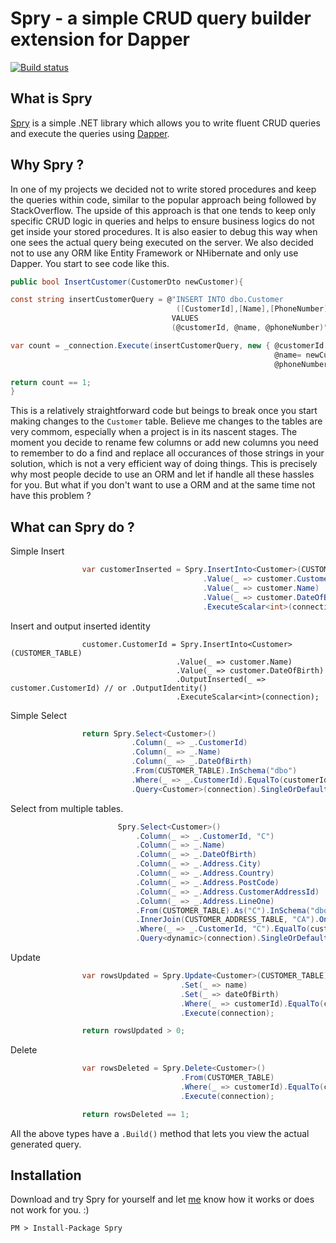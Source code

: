 Spry - a simple CRUD query builder extension for Dapper
=======================================================

[![Build status](https://dev.azure.com/vigneshmsft/Spry/_apis/build/status/Spry-CI)](https://dev.azure.com/vigneshmsft/Spry/_build/latest?definitionId=3)

What is Spry
------------
[Spry](https://www.nuget.org/packages/Spry) is a simple .NET library which allows you to write fluent CRUD queries 
and execute the queries using [Dapper](https://github.com/StackExchange/dapper-dot-net).

Why Spry ?
----------
In one of my projects we decided not to write stored procedures
and keep the queries within code, similar to the popular approach being followed by StackOverflow.
The upside of this approach is that one tends to keep only specific CRUD logic in queries and 
helps to ensure business logics do not get inside your stored procedures.
It is also easier to debug this way when one sees the actual query being executed on the server.
We also decided not to use any ORM like Entity Framework or NHibernate and only use Dapper.
You start to see code like this.

```csharp
public bool InsertCustomer(CustomerDto newCustomer){

const string insertCustomerQuery = @"INSERT INTO dbo.Customer
                                     ([CustomerId],[Name],[PhoneNumber])
                                    VALUES 
                                    (@customerId, @name, @phoneNumber)";

var count = _connection.Execute(insertCustomerQuery, new { @customerId = newCustomer.CustomerId, 
                                                           @name= newCustomer.Name, 
                                                           @phoneNumber = newCustomer.PhoneNumber});

return count == 1;
}
```

This is a relatively straightforward code but beings to break once you start making changes to the `Customer` table.
Believe me changes to the tables are very commom, especially when a project is in its nascent stages.
The moment you decide to rename few columns  or add new columns you need to remember to do a find and replace all occurances of
those strings in your solution, which is not a very efficient way of doing things.
This is precisely why most people decide to use an ORM and let if handle all these hassles for you.
But what if you don't want to use a ORM and at the same time not have this problem ?

What can Spry do ?
-------------------
Simple Insert
```csharp
                var customerInserted = Spry.InsertInto<Customer>(CUSTOMER_TABLE)
                                           .Value(_ => customer.CustomerId)
                                           .Value(_ => customer.Name)
                                           .Value(_ => customer.DateOfBirth)
                                           .ExecuteScalar<int>(connection) > 0;
```
Insert and output inserted identity
```chsarp
                customer.CustomerId = Spry.InsertInto<Customer>(CUSTOMER_TABLE)
                                     .Value(_ => customer.Name)
                                     .Value(_ => customer.DateOfBirth)
                                     .OutputInserted(_ => customer.CustomerId) // or .OutputIdentity()
                                     .ExecuteScalar<int>(connection);
```                                     
Simple Select
```csharp
                return Spry.Select<Customer>()
                           .Column(_ => _.CustomerId)
                           .Column(_ => _.Name)
                           .Column(_ => _.DateOfBirth)
                           .From(CUSTOMER_TABLE).InSchema("dbo")
                           .Where(_ => _.CustomerId).EqualTo(customerId)
                           .Query<Customer>(connection).SingleOrDefault();
```
Select from multiple tables.
```csharp
                        Spry.Select<Customer>()
                            .Column(_ => _.CustomerId, "C")
                            .Column(_ => _.Name)
                            .Column(_ => _.DateOfBirth)
                            .Column(_ => _.Address.City)
                            .Column(_ => _.Address.Country)
                            .Column(_ => _.Address.PostCode)
                            .Column(_ => _.Address.CustomerAddressId)
                            .Column(_ => _.Address.LineOne)
                            .From(CUSTOMER_TABLE).As("C").InSchema("dbo")
                            .InnerJoin(CUSTOMER_ADDRESS_TABLE, "CA").On("CA.CustomerId", "C.CustomerId")
                            .Where(_ => _.CustomerId, "C").EqualTo(customerId)
                            .Query<dynamic>(connection).SingleOrDefault();
```
Update
```csharp
                var rowsUpdated = Spry.Update<Customer>(CUSTOMER_TABLE)
                                      .Set(_ => name)
                                      .Set(_ => dateOfBirth)
                                      .Where(_ => customerId).EqualTo(customerId)
                                      .Execute(connection);

                return rowsUpdated > 0;
```
Delete
```csharp
                var rowsDeleted = Spry.Delete<Customer>()
                                      .From(CUSTOMER_TABLE)
                                      .Where(_ => customerId).EqualTo(customerId)
                                      .Execute(connection);

                return rowsDeleted == 1;
```
All the above types have a `.Build()` method that lets you view the actual generated query.

Installation
------------
Download and try Spry for yourself and let [me](https://twitter.com/N_Vignesh) know how it works or does not work for you. :)
```shell
PM > Install-Package Spry
```
